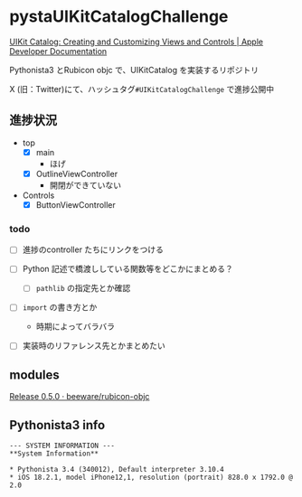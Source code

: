 # pystaUIKitCatalogChallenge

[UIKit Catalog: Creating and Customizing Views and Controls | Apple Developer Documentation](https://developer.apple.com/documentation/uikit/mac_catalyst/uikit_catalog_creating_and_customizing_views_and_controls?language=objc)

Pythonista3 とRubicon objc で、UIKitCatalog を実装するリポジトリ

X (旧：Twitter)にて、ハッシュタグ`#UIKitCatalogChallenge` で進捗公開中


## 進捗状況



- top
  - [x] main
    - ほげ
  - [x] OutlineViewController
    - 開閉ができていない
- Controls
  - [x] ButtonViewController

### todo

- [ ] 進捗のcontroller たちにリンクをつける
- [ ] Python 記述で橋渡ししている関数等をどこかにまとめる？
  - [ ] `pathlib` の指定先とか確認
- [ ] `import` の書き方とか
  - 時期によってバラバラ
- [ ] 実装時のリファレンス先とかまとめたい



## modules

[Release 0.5.0 · beeware/rubicon-objc](https://github.com/beeware/rubicon-objc/releases/tag/v0.5.0)


## Pythonista3 info

```
--- SYSTEM INFORMATION ---
**System Information**

* Pythonista 3.4 (340012), Default interpreter 3.10.4
* iOS 18.2.1, model iPhone12,1, resolution (portrait) 828.0 x 1792.0 @ 2.0
```



